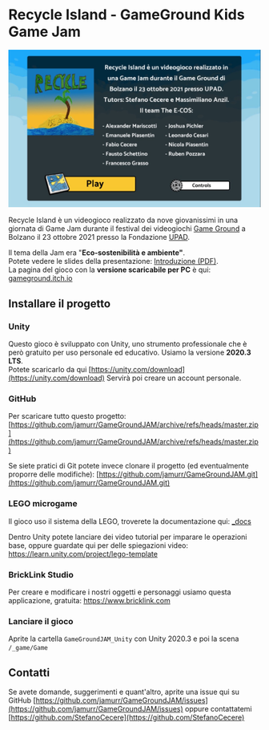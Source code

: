 ﻿# Recycle Island - GameGround Kids Game Jam

![](./_foto/screenshot_intro.jpg)

Recycle Island è un videogioco realizzato da nove giovanissimi in una giornata di Game Jam durante il festival dei videogiochi [Game Ground](https://www.gameground.it/) a Bolzano il 23 ottobre 2021 presso la Fondazione [UPAD](https://www.upad.it/).

Il tema della Jam era "**Eco-sostenibilità e ambiente"**.  
Potete vedere le slides della presentazione: [Introduzione (PDF)](https://github.com/jamurr/GameGroundJAM/raw/master/_docs/GameGround%20Jam%20-%20introduzione.pdf).  
La pagina del gioco con la **versione scaricabile per PC** è qui: [gameground.itch.io](https://gameground.itch.io/recycledisland)  

## Installare il progetto

### Unity
Questo gioco è sviluppato con Unity, uno strumento professionale che è però gratuito per uso personale ed educativo. Usiamo la versione **2020.3 LTS**.  
Potete scaricarlo da qui [https://unity.com/download](https://unity.com/download)
Servirà poi creare un account personale.

### GitHub
Per scaricare tutto questo progetto: [https://github.com/jamurr/GameGroundJAM/archive/refs/heads/master.zip](https://github.com/jamurr/GameGroundJAM/archive/refs/heads/master.zip)

Se siete pratici di Git potete invece clonare il progetto (ed eventualmente proporre delle modifiche): [https://github.com/jamurr/GameGroundJAM.git](https://github.com/jamurr/GameGroundJAM.git)

### LEGO microgame
Il gioco uso il sistema della LEGO, troverete la documentazione qui: [_docs](./_docs/)

Dentro Unity potete lanciare dei video tutorial per imparare le operazioni base,
oppure guardate qui per delle spiegazioni video: https://learn.unity.com/project/lego-template

### BrickLink Studio
Per creare e modificare i nostri oggetti e personaggi usiamo questa applicazione, gratuita: https://www.bricklink.com

### Lanciare il gioco
Aprite la cartella ```GameGroundJAM_Unity``` con Unity 2020.3 e poi la scena ```/_game/Game```  

## Contatti
Se avete domande, suggerimenti e quant'altro, aprite una issue qui su GitHub [https://github.com/jamurr/GameGroundJAM/issues](https://github.com/jamurr/GameGroundJAM/issues) oppure contattatemi [https://github.com/StefanoCecere](https://github.com/StefanoCecere)
